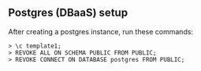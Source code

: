 ## Postgres (DBaaS) setup

After creating a postgres instance, run these commands:
```
> \c template1;
> REVOKE ALL ON SCHEMA PUBLIC FROM PUBLIC;
> REVOKE CONNECT ON DATABASE postgres FROM PUBLIC;
```